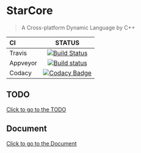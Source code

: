 ﻿# StarCore
> A Cross-platform Dynamic Language by C++  

|   CI     |  STATUS                                                                                                                                          |
|:---------| :--------:                                                                                                                                       |
|Travis    | [![Build Status](https://travis-ci.org/haoxingxing/StarCore.svg?branch=master)](https://travis-ci.org/haoxingxing/StarCore)                  |
|Appveyor  | [![Build status](https://ci.appveyor.com/api/projects/status/rul0wxmnqgs6p5vs?svg=true)](https://ci.appveyor.com/project/haoxingxing/starcore) | 
|Codacy    | [![Codacy Badge](https://api.codacy.com/project/badge/Grade/5f3044dcf6b84ec8b1399a43162a4119)](https://www.codacy.com/app/haoxingxing/StarCore?utm_source=github.com&amp;utm_medium=referral&amp;utm_content=haoxingxing/StarCore&amp;utm_campaign=Badge_Grade)|
## TODO
[Click to go to the TODO](todo.md) 
## Document
[Click to go to the Document](doc/README.md)
